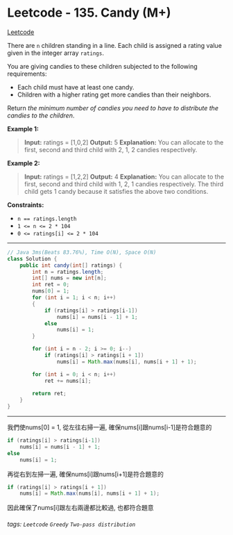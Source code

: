 # Leetcode - 135. Candy (M+)

[Leetcode](https://leetcode.com/problems/candy/)

There are `n` children standing in a line. Each child is assigned a rating value given in the integer array `ratings`.

You are giving candies to these children subjected to the following requirements:

-   Each child must have at least one candy.
-   Children with a higher rating get more candies than their neighbors.

Return _the minimum number of candies you need to have to distribute the candies to the children_.

**Example 1:**

> **Input:** ratings = [1,0,2]
> **Output:** 5
> **Explanation:** You can allocate to the first, second and third child with 2, 1, 2 candies respectively.

**Example 2:**

> **Input:** ratings = [1,2,2]
> **Output:** 4
> **Explanation:** You can allocate to the first, second and third child with 1, 2, 1 candies respectively.
> The third child gets 1 candy because it satisfies the above two conditions.

**Constraints:**

-   `n == ratings.length`
-   `1 <= n <= 2 * 104`
-   `0 <= ratings[i] <= 2 * 104`

---
```java
// Java 3ms(Beats 83.76%), Time O(N), Space O(N)
class Solution {
    public int candy(int[] ratings) {
        int n = ratings.length;
        int[] nums = new int[n];
        int ret = 0;
        nums[0] = 1;
        for (int i = 1; i < n; i++)
        {
            if (ratings[i] > ratings[i-1])
                nums[i] = nums[i - 1] + 1;
            else
                nums[i] = 1;
        }

        for (int i = n - 2; i >= 0; i--)
            if (ratings[i] > ratings[i + 1])
                nums[i] = Math.max(nums[i], nums[i + 1] + 1);

        for (int i = 0; i < n; i++)
            ret += nums[i];
        
        return ret;
    }
}
```
---

我們使nums[0] = 1, 從左往右掃一遍, 確保nums[i]跟nums[i-1]是符合題意的
```java
if (ratings[i] > ratings[i-1])
    nums[i] = nums[i - 1] + 1;
else
    nums[i] = 1;
```

再從右到左掃一遍, 確保nums[i]跟nums[i+1]是符合題意的
```java
if (ratings[i] > ratings[i + 1])
    nums[i] = Math.max(nums[i], nums[i + 1] + 1);
```

因此確保了nums[i]跟左右兩邊都比較過, 也都符合題意


###### tags: `Leetcode` `Greedy` `Two-pass distribution`